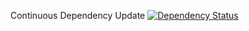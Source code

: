 Continuous Dependency Update
[![Dependency Status](https://www.versioneye.com/user/projects/5588591f306662001e00008a/badge.svg?style=flat)](https://www.versioneye.com/user/projects/5588591f306662001e00008a)
